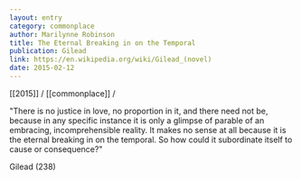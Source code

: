 ```yaml
---
layout: entry
category: commonplace
author: Marilynne Robinson
title: The Eternal Breaking in on the Temporal
publication: Gilead
link: https://en.wikipedia.org/wiki/Gilead_(novel)
date: 2015-02-12
---
```


[[2015]] / [[commonplace]] / 

"There is no justice in love, no proportion in it, and there need not be, because in any specific instance it is only a glimpse of parable of an embracing, incomprehensible reality. It makes no sense at all because it is the eternal breaking in on the temporal. So how could it subordinate itself to cause or consequence?"

Gilead (238)
